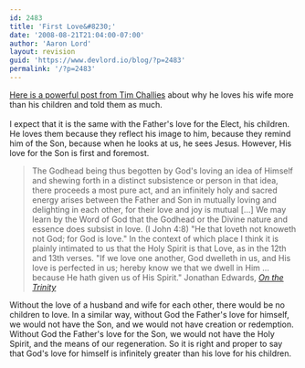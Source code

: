 ```yaml
---
id: 2483
title: 'First Love&#8230;'
date: '2008-08-21T21:04:00-07:00'
author: 'Aaron Lord'
layout: revision
guid: 'https://www.devlord.io/blog/?p=2483'
permalink: '/?p=2483'
---
```


<a href="http://www.challies.com/archives/articles/who-do-you-love-more.php">Here is a powerful post from Tim Challies</a> about why he loves his wife more than his children and told them as much.<br /><br />I expect that it is the same with the Father's love for the Elect, his children.  He loves them because they reflect his image to him, because they remind him of the Son, because when he looks at us, he sees Jesus.  However, His love for the Son is first and foremost.<br /><blockquote>The Godhead being thus begotten by God's loving an idea of Himself and shewing forth in a distinct subsistence or person in that idea, there proceeds a most pure act, and an infinitely holy and sacred energy arises between the Father and Son in mutually loving and delighting in each other, for their love and joy is mutual [...] We may learn by the Word of God that the Godhead or the Divine nature and essence does subsist in love. (I John 4:8) "He that loveth not knoweth not God; for God is love." In the context of which place I think it is plainly intimated to us that the Holy Spirit is that Love, as in the 12th and 13th verses. "If we love one another, God dwelleth in us, and His love is perfected in us; hereby know we that we dwell in Him ... because He hath given us of His Spirit."  Jonathan Edwards, <a href="http://www.iclnet.org/pub/resources/text/ipb-e/epl-10/web/edwards-essay-trinity.html"><span style="font-style:italic;">On the Trinity</span></a><br /></blockquote>Without the love of a husband and wife for each other, there would be no children to love.  In a similar way, without God the Father's love for himself, we would not have the Son, and we would not have creation or redemption.  Without God the Father's love for the Son, we would not have the Holy Spirit, and the means of our regeneration.  So it is right and proper to say that God's love for himself is infinitely greater than his love for his children.<div class="blogger-post-footer"></div>